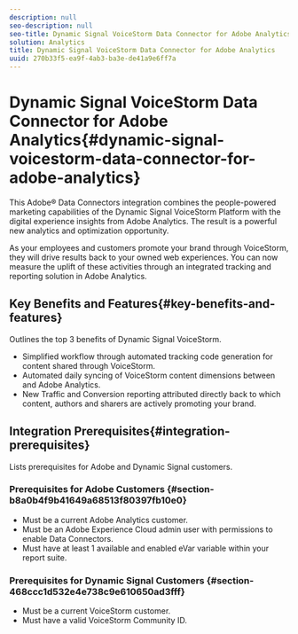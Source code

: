 ```yaml
---
description: null
seo-description: null
seo-title: Dynamic Signal VoiceStorm Data Connector for Adobe Analytics
solution: Analytics
title: Dynamic Signal VoiceStorm Data Connector for Adobe Analytics
uuid: 270b33f5-ea9f-4ab3-ba3e-de41a9e6ff7a
---
```


# Dynamic Signal VoiceStorm Data Connector for Adobe Analytics{#dynamic-signal-voicestorm-data-connector-for-adobe-analytics}

This Adobe® Data Connectors integration combines the people-powered marketing capabilities of the Dynamic Signal VoiceStorm Platform with the digital experience insights from Adobe Analytics. The result is a powerful new analytics and optimization opportunity.

As your employees and customers promote your brand through VoiceStorm, they will drive results back to your owned web experiences. You can now measure the uplift of these activities through an integrated tracking and reporting solution in Adobe Analytics. 

## Key Benefits and Features{#key-benefits-and-features}

Outlines the top 3 benefits of Dynamic Signal VoiceStorm.

* Simplified workflow through automated tracking code generation for content shared through VoiceStorm. 
* Automated daily syncing of VoiceStorm content dimensions between and Adobe Analytics. 
* New Traffic and Conversion reporting attributed directly back to which content, authors and sharers are actively promoting your brand.

## Integration Prerequisites{#integration-prerequisites}

Lists prerequisites for Adobe and Dynamic Signal customers.

### Prerequisites for Adobe Customers {#section-b8a0b4f9b41649a68513f80397fb10e0}

* Must be a current Adobe Analytics customer. 
* Must be an Adobe Experience Cloud admin user with permissions to enable Data Connectors. 
* Must have at least 1 available and enabled eVar variable within your report suite.

### Prerequisites for Dynamic Signal Customers {#section-468ccc1d532e4e738c9e610650ad3fff}

* Must be a current VoiceStorm customer.
* Must have a valid VoiceStorm Community ID.
